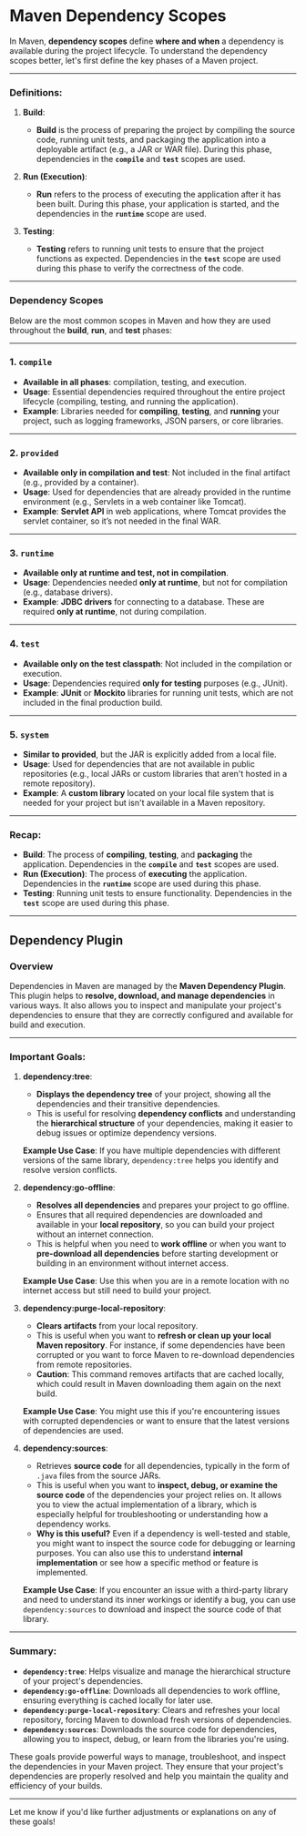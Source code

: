 # Maven Dependency Scopes

In Maven, **dependency scopes** define **where and when** a dependency is available during the project lifecycle. To understand the dependency scopes better, let's first define the key phases of a Maven project.

---

### **Definitions:**

1. **Build**:
   - **Build** is the process of preparing the project by compiling the source code, running unit tests, and packaging the application into a deployable artifact (e.g., a JAR or WAR file). During this phase, dependencies in the **`compile`** and **`test`** scopes are used.

2. **Run (Execution)**:
   - **Run** refers to the process of executing the application after it has been built. During this phase, your application is started, and the dependencies in the **`runtime`** scope are used.

3. **Testing**:
   - **Testing** refers to running unit tests to ensure that the project functions as expected. Dependencies in the **`test`** scope are used during this phase to verify the correctness of the code.

---

### **Dependency Scopes**

Below are the most common scopes in Maven and how they are used throughout the **build**, **run**, and **test** phases:

---

### **1. `compile`**
- **Available in all phases**: compilation, testing, and execution.
- **Usage**: Essential dependencies required throughout the entire project lifecycle (compiling, testing, and running the application).
- **Example**: Libraries needed for **compiling**, **testing**, and **running** your project, such as logging frameworks, JSON parsers, or core libraries.

---

### **2. `provided`**
- **Available only in compilation and test**: Not included in the final artifact (e.g., provided by a container).
- **Usage**: Used for dependencies that are already provided in the runtime environment (e.g., Servlets in a web container like Tomcat).
- **Example**: **Servlet API** in web applications, where Tomcat provides the servlet container, so it’s not needed in the final WAR.

---

### **3. `runtime`**
- **Available only at runtime and test, not in compilation**.
- **Usage**: Dependencies needed **only at runtime**, but not for compilation (e.g., database drivers).
- **Example**: **JDBC drivers** for connecting to a database. These are required **only at runtime**, not during compilation.

---

### **4. `test`**
- **Available only on the test classpath**: Not included in the compilation or execution.
- **Usage**: Dependencies required **only for testing** purposes (e.g., JUnit).
- **Example**: **JUnit** or **Mockito** libraries for running unit tests, which are not included in the final production build.

---

### **5. `system`**
- **Similar to provided**, but the JAR is explicitly added from a local file.
- **Usage**: Used for dependencies that are not available in public repositories (e.g., local JARs or custom libraries that aren't hosted in a remote repository).
- **Example**: A **custom library** located on your local file system that is needed for your project but isn't available in a Maven repository.

---

### **Recap:**

- **Build**: The process of **compiling**, **testing**, and **packaging** the application. Dependencies in the **`compile`** and **`test`** scopes are used.
- **Run (Execution)**: The process of **executing** the application. Dependencies in the **`runtime`** scope are used during this phase.
- **Testing**: Running unit tests to ensure functionality. Dependencies in the **`test`** scope are used during this phase.

---


## Dependency Plugin

### Overview

Dependencies in Maven are managed by the **Maven Dependency Plugin**. This plugin helps to **resolve, download, and manage dependencies** in various ways. It also allows you to inspect and manipulate your project's dependencies to ensure that they are correctly configured and available for build and execution.

---

### Important Goals:

1. **dependency:tree**:
   - **Displays the dependency tree** of your project, showing all the dependencies and their transitive dependencies.
   - This is useful for resolving **dependency conflicts** and understanding the **hierarchical structure** of your dependencies, making it easier to debug issues or optimize dependency versions.

   **Example Use Case**: If you have multiple dependencies with different versions of the same library, `dependency:tree` helps you identify and resolve version conflicts.


2. **dependency:go-offline**:
   - **Resolves all dependencies** and prepares your project to go offline.
   - Ensures that all required dependencies are downloaded and available in your **local repository**, so you can build your project without an internet connection.
   - This is helpful when you need to **work offline** or when you want to **pre-download all dependencies** before starting development or building in an environment without internet access.

   **Example Use Case**: Use this when you are in a remote location with no internet access but still need to build your project.


3. **dependency:purge-local-repository**:
   - **Clears artifacts** from your local repository.
   - This is useful when you want to **refresh or clean up your local Maven repository**. For instance, if some dependencies have been corrupted or you want to force Maven to re-download dependencies from remote repositories.
   - **Caution**: This command removes artifacts that are cached locally, which could result in Maven downloading them again on the next build.

   **Example Use Case**: You might use this if you're encountering issues with corrupted dependencies or want to ensure that the latest versions of dependencies are used.


4. **dependency:sources**:
   - Retrieves **source code** for all dependencies, typically in the form of `.java` files from the source JARs.
   - This is useful when you want to **inspect, debug, or examine the source code** of the dependencies your project relies on. It allows you to view the actual implementation of a library, which is especially helpful for troubleshooting or understanding how a dependency works.
   - **Why is this useful?** Even if a dependency is well-tested and stable, you might want to inspect the source code for debugging or learning purposes. You can also use this to understand **internal implementation** or see how a specific method or feature is implemented.

   **Example Use Case**: If you encounter an issue with a third-party library and need to understand its inner workings or identify a bug, you can use `dependency:sources` to download and inspect the source code of that library.

---

### Summary:

- **`dependency:tree`**: Helps visualize and manage the hierarchical structure of your project's dependencies.
- **`dependency:go-offline`**: Downloads all dependencies to work offline, ensuring everything is cached locally for later use.
- **`dependency:purge-local-repository`**: Clears and refreshes your local repository, forcing Maven to download fresh versions of dependencies.
- **`dependency:sources`**: Downloads the source code for dependencies, allowing you to inspect, debug, or learn from the libraries you're using.

These goals provide powerful ways to manage, troubleshoot, and inspect the dependencies in your Maven project. They ensure that your project's dependencies are properly resolved and help you maintain the quality and efficiency of your builds.

---

Let me know if you'd like further adjustments or explanations on any of these goals!
